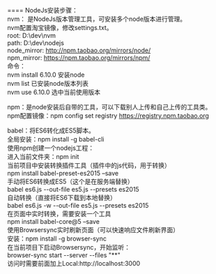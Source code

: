 ==== NodeJs安装步骤：</br>
nvm： 是NodeJs版本管理工具，可安装多个node版本进行管理。</br>
nvm配置淘宝镜像，修改settings.txt。</br>
root: D:\dev\nvm</br>
path: D:\dev\nodejs</br>
node_mirror: http://npm.taobao.org/mirrors/node/ </br>
npm_mirror: https://npm.taobao.org/mirrors/npm/</br>
	命令：</br>
		nvm install 6.10.0  安装node</br>
		nvm list            已安装node版本列表</br>
		nvm use 6.10.0      选中当前使用版本</br>

npm：是node安装后自带的工具，可以下载别人上传和自己上传的工具类。</br>
npm配置镜像：npm config set registry https://registry.npm.taobao.org</br>

babel：将ES6转化成ES5脚本。</br>
全局安装：npm install -g babel-cli</br>
使用npm创建一个nodejs工程：</br>
进入当前文件夹：npm init</br>
当前项目中安装转换插件工具（插件中的js代码，用于转换）</br>
     npm install babel-preset-es2015 –save</br>
手动将ES6转换成ES5（这个是在服务端替换）</br>
	 babel es6.js --out-file es5.js --presets es2015</br>
自动转换（直接将ES6下载到本地替换）</br>
		 babel es6.js -w --out-file es5.js --presets es2015</br>
在页面中实时转换，需要安装一个工具</br>
	npm install babel-core@5 –save</br>
使用Browsersync实时刷新页面（可以快速响应文件刷新界面）</br>
安装：npm install -g browser-sync</br>
在当前项目下启动Browsersync，开始监听：</br>
browser-sync start --server --files "**"</br>
访问时需要前面加上Local:http://localhost:3000</br>
